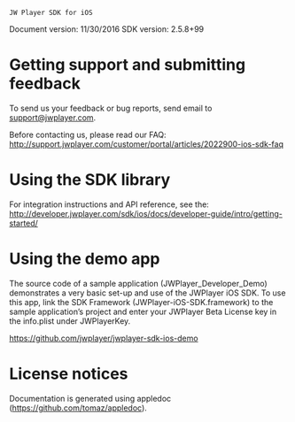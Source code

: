 ~~~~~~~~~~~~~~~~~~~~~~~~~~~~~~~~~
JW Player SDK for iOS
~~~~~~~~~~~~~~~~~~~~~~~~~~~~~~~~~

Document version: 11/30/2016
SDK version: 2.5.8+99

Getting support and submitting feedback
=======================================

To send us your feedback or bug reports, send email to support@jwplayer.com.

Before contacting us, please read our FAQ: http://support.jwplayer.com/customer/portal/articles/2022900-ios-sdk-faq

Using the SDK library
=====================

For integration instructions and API reference, see the: 
http://developer.jwplayer.com/sdk/ios/docs/developer-guide/intro/getting-started/

Using the demo app
==================

The source code of a sample application (JWPlayer_Developer_Demo) demonstrates a very basic set-up and use of the JWPlayer iOS SDK. To use this app, link the SDK Framework (JWPlayer-iOS-SDK.framework) to the sample application’s project and enter your JWPlayer Beta License key in the info.plist under JWPlayerKey.

https://github.com/jwplayer/jwplayer-sdk-ios-demo

License notices
===============
Documentation is generated using appledoc (https://github.com/tomaz/appledoc).
